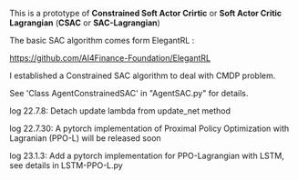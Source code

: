 This is a prototype of **Constrained Soft Actor Crirtic** or **Soft Actor Critic Lagrangian** (**CSAC** or **SAC-Lagrangian**)

The basic SAC algorithm comes form ElegantRL :

https://github.com/AI4Finance-Foundation/ElegantRL

I established a Constrained SAC algorithm to deal with CMDP problem.

See 'Class AgentConstrainedSAC' in "AgentSAC.py" for details.


log 22.7.8: Detach update lambda from update_net method

log 22.7.30: A pytorch implementation of Proximal Policy Optimization with Lagranian (PPO-L) will be released soon

log 23.1.3: Add a pytorch implementation for PPO-Lagrangian with LSTM, see details in LSTM-PPO-L.py
